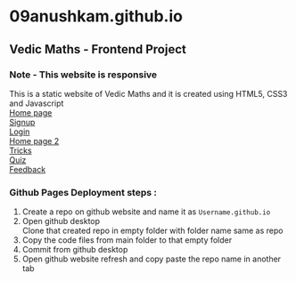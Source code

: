# 09anushkam.github.io  
## Vedic Maths - Frontend Project  
### Note - This website is responsive  
This is a static website of Vedic Maths and it is created using HTML5, CSS3 and Javascript  
[Home page](https://09anushkam.github.io/ "Home page before login/Signup")  
[Signup](https://09anushkam.github.io/Signup "Signup")  
[Login](https://09anushkam.github.io/Login "Login")  
[Home page 2](https://09anushkam.github.io/Home2 "Home page after login/Signup")  
[Tricks](https://09anushkam.github.io/Tricks "Home page before login/Signup")  
[Quiz](https://09anushkam.github.io/Quiz "Quiz")  
[Feedback](https://09anushkam.github.io/Feedback "Feedback")  

### Github Pages Deployment steps :  
1. Create a repo on github website and name it as `Username.github.io`  
2. Open github desktop  
Clone that created repo in empty folder with folder name same as repo  
3. Copy the code files from main folder to that empty folder  
4. Commit from github desktop  
5. Open github website refresh and copy paste the repo name in another tab  
